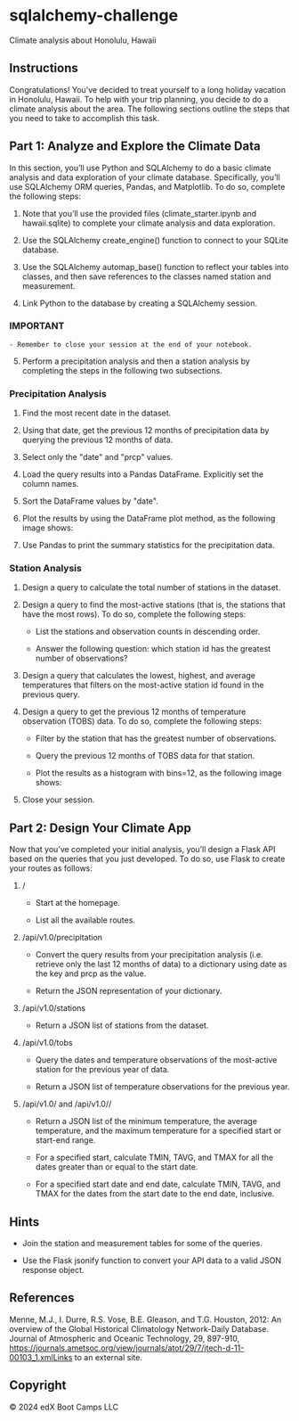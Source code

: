 # sqlalchemy-challenge
Climate analysis about Honolulu, Hawaii

## Instructions
Congratulations! You've decided to treat yourself to a long holiday vacation in Honolulu, Hawaii. To help with your trip planning, you decide to do a climate analysis about the area. The following sections outline the steps that you need to take to accomplish this task.

## Part 1: Analyze and Explore the Climate Data
In this section, you’ll use Python and SQLAlchemy to do a basic climate analysis and data exploration of your climate database. Specifically, you’ll use SQLAlchemy ORM queries, Pandas, and Matplotlib. To do so, complete the following steps:

1.  Note that you’ll use the provided files (climate_starter.ipynb and hawaii.sqlite) to complete your climate analysis and data exploration.

2. Use the SQLAlchemy create_engine() function to connect to your SQLite database.

3. Use the SQLAlchemy automap_base() function to reflect your tables into classes, and then save references to the classes named station and measurement.

4. Link Python to the database by creating a SQLAlchemy session.

### IMPORTANT
    - Remember to close your session at the end of your notebook.

5. Perform a precipitation analysis and then a station analysis by completing the steps in the following two subsections.

### Precipitation Analysis
1. Find the most recent date in the dataset.

2. Using that date, get the previous 12 months of precipitation data by querying the previous 12 months of data.
    
3. Select only the "date" and "prcp" values.

4. Load the query results into a Pandas DataFrame. Explicitly set the column names.

5. Sort the DataFrame values by "date".

6. Plot the results by using the DataFrame plot method, as the following image shows:

7. Use Pandas to print the summary statistics for the precipitation data.

### Station Analysis
1. Design a query to calculate the total number of stations in the dataset.

2. Design a query to find the most-active stations (that is, the stations that have the most rows). To do so, complete the following steps:

    - List the stations and observation counts in descending order.

    - Answer the following question: which station id has the greatest number of observations?

3. Design a query that calculates the lowest, highest, and average temperatures that filters on the most-active station id found in the previous query.

4. Design a query to get the previous 12 months of temperature observation (TOBS) data. To do so, complete the following steps:

    - Filter by the station that has the greatest number of observations.

    - Query the previous 12 months of TOBS data for that station.

    - Plot the results as a histogram with bins=12, as the following image shows:
    
5. Close your session.

## Part 2: Design Your Climate App
Now that you’ve completed your initial analysis, you’ll design a Flask API based on the queries that you just developed. To do so, use Flask to create your routes as follows:

1. /

    - Start at the homepage.

    - List all the available routes.

2. /api/v1.0/precipitation

    - Convert the query results from your precipitation analysis (i.e. retrieve only the last 12 months of data) to a dictionary using date as the key and prcp as the value.

    - Return the JSON representation of your dictionary.

3. /api/v1.0/stations

    - Return a JSON list of stations from the dataset.

4. /api/v1.0/tobs

    - Query the dates and temperature observations of the most-active station for the previous year of data.

    - Return a JSON list of temperature observations for the previous year.

5. /api/v1.0/<start> and /api/v1.0/<start>/<end>

    - Return a JSON list of the minimum temperature, the average temperature, and the maximum temperature for a specified start or start-end range.
       
    - For a specified start, calculate TMIN, TAVG, and TMAX for all the dates greater than or equal to the start date.

    - For a specified start date and end date, calculate TMIN, TAVG, and TMAX for the dates from the start date to the end date, inclusive.

## Hints
- Join the station and measurement tables for some of the queries.

- Use the Flask jsonify function to convert your API data to a valid JSON response object.

## References
Menne, M.J., I. Durre, R.S. Vose, B.E. Gleason, and T.G. Houston, 2012: An overview of the Global Historical Climatology Network-Daily Database. Journal of Atmospheric and Oceanic Technology, 29, 897-910, https://journals.ametsoc.org/view/journals/atot/29/7/jtech-d-11-00103_1.xmlLinks to an external site.

## Copyright 
© 2024 edX Boot Camps LLC
